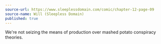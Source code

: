 ```yaml
---
source-url: https://www.sleeplessdomain.com/comic/chapter-12-page-09
source-name: Will (Sleepless Domain)
published: true
---
```

We're not seizing the means of production over mashed potato conspiracy theories.
